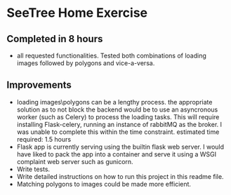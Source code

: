 # SeeTree Home Exercise
## Completed in 8 hours
- all requested functionalities. Tested both combinations of loading images followed by polygons and vice-a-versa.

## Improvements
- loading images\polygons can be a lengthy process. the appropriate solution as to not block the backend would be to use
an asyncronous worker (such as Celery) to process the loading tasks. This will require installing Flask-celery, running an instance of
  rabbitMQ as the broker. I was unable to complete this within the time constraint. estimated time required: 1.5 hours
- Flask app is currently serving using the builtin flask web server. I would have liked to pack the app into a container
and serve it using a WSGI complaint web server such as gunicorn.
- Write tests.
- Write detailed instructions on how to run this project in this readme file.
- Matching polygons to images could be made more efficient.